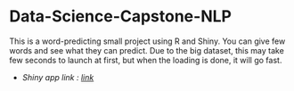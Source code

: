 # Data-Science-Capstone-NLP
This is a word-predicting small project using R and Shiny. You can give few words and see what they can predict. Due to the big dataset,
this may take few seconds to launch at first, but when the loading is done, it will go fast.
- *Shiny app link : [link](https://yibofan.shinyapps.io/PredictWord/)*

